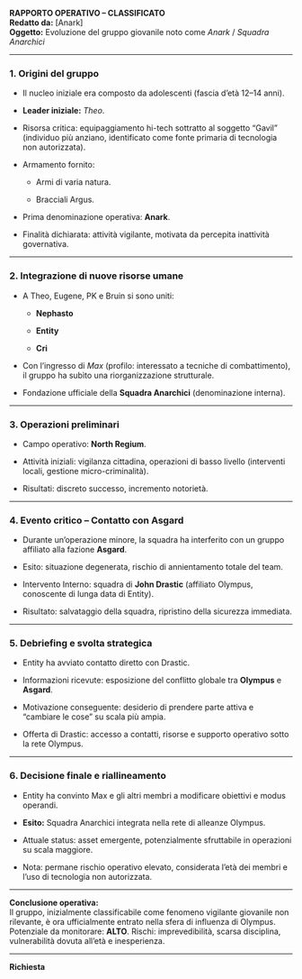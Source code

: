 **RAPPORTO OPERATIVO – CLASSIFICATO**  
**Redatto da:** [Anark]  
**Oggetto:** Evoluzione del gruppo giovanile noto come _Anark_ / _Squadra Anarchici_

---

### 1. Origini del gruppo

- Il nucleo iniziale era composto da adolescenti (fascia d’età 12–14 anni).
    
- **Leader iniziale:** _Theo_.
    
- Risorsa critica: equipaggiamento hi-tech sottratto al soggetto “Gavil” (individuo più anziano, identificato come fonte primaria di tecnologia non autorizzata).
    
- Armamento fornito:
    
    - Armi di varia natura.
        
    - Bracciali Argus.
        
- Prima denominazione operativa: **Anark**.
    
- Finalità dichiarata: attività vigilante, motivata da percepita inattività governativa.
    

---

### 2. Integrazione di nuove risorse umane

- A Theo, Eugene, PK e Bruin si sono uniti:
    
    - **Nephasto**
        
    - **Entity**
        
    - **Cri**
        
- Con l’ingresso di _Max_ (profilo: interessato a tecniche di combattimento), il gruppo ha subìto una riorganizzazione strutturale.
    
- Fondazione ufficiale della **Squadra Anarchici** (denominazione interna).
    

---

### 3. Operazioni preliminari

- Campo operativo: **North Regium**.
    
- Attività iniziali: vigilanza cittadina, operazioni di basso livello (interventi locali, gestione micro-criminalità).
    
- Risultati: discreto successo, incremento notorietà.
    

---

### 4. Evento critico – Contatto con Asgard

- Durante un’operazione minore, la squadra ha interferito con un gruppo affiliato alla fazione **Asgard**.
    
- Esito: situazione degenerata, rischio di annientamento totale del team.
    
- Intervento Interno: squadra di **John Drastic** (affiliato Olympus, conoscente di lunga data di Entity).
    
- Risultato: salvataggio della squadra, ripristino della sicurezza immediata.
    

---

### 5. Debriefing e svolta strategica

- Entity ha avviato contatto diretto con Drastic.
    
- Informazioni ricevute: esposizione del conflitto globale tra **Olympus** e **Asgard**.
    
- Motivazione conseguente: desiderio di prendere parte attiva e “cambiare le cose” su scala più ampia.
    
- Offerta di Drastic: accesso a contatti, risorse e supporto operativo sotto la rete Olympus.
    

---

### 6. Decisione finale e riallineamento

- Entity ha convinto Max e gli altri membri a modificare obiettivi e modus operandi.
    
- **Esito:** Squadra Anarchici integrata nella rete di alleanze Olympus.
    
- Attuale status: asset emergente, potenzialmente sfruttabile in operazioni su scala maggiore.
    
- Nota: permane rischio operativo elevato, considerata l’età dei membri e l’uso di tecnologia non autorizzata.
    

---

**Conclusione operativa:**  
Il gruppo, inizialmente classificabile come fenomeno vigilante giovanile non rilevante, è ora ufficialmente entrato nella sfera di influenza di Olympus. Potenziale da monitorare: **ALTO**. Rischi: imprevedibilità, scarsa disciplina, vulnerabilità dovuta all’età e inesperienza.

---

**Richiesta**